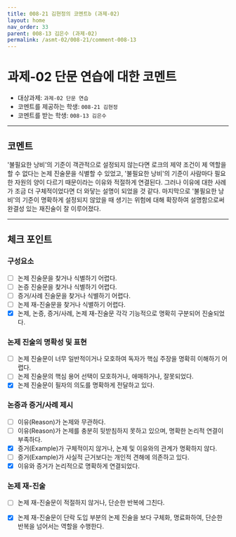 ```yaml
---
title: 008-21 김현정의 코멘트b (과제-02) 
layout: home
nav_order: 33
parent: 008-13 김은수 (과제-02)
permalink: /asmt-02/008-21/comment-008-13
---
```


# 과제-02 단문 연습에 대한 코멘트

- 대상과제: `과제-02 단문 연습`
- 코멘트를 제공하는 학생: `008-21 김현정` 
- 코멘트를 받는 학생: `008-13 김은수` 

---

## 코멘트

'불필요한 낭비'의 기준이 객관적으로 설정되지 않는다면 로크의 제약 조건이 제 역할을 할 수 없다는 논제 진술문을 식별할 수 있었고, '불필요한 낭비'의 기준이 사람마다 필요한 자원의 양이 다르기 때문이라는 이유와 적절하게 연결된다. 그러나 이유에 대한 사례가 조금 더 구체적이었다면 더 와닿는 설명이 되었을 것 같다. 마지막으로 '불필요한 낭비'의 기준이 명확하게 설정되지 않았을 때 생기는 위험에 대해 확장하여 설명함으로써 완결성 있는 재진술이 잘 이루어졌다. 

---

## 체크 포인트

### **구성요소**
- [ ] 논제 진술문을 찾거나 식별하기 어렵다.
- [ ] 논증 진술문을 찾거나 식별하기 어렵다.
- [ ] 증거/사례 진술문을 찾거나 식별하기 어렵다.
- [ ] 논제 재-진술문을 찾거나 식별하기 어렵다.
- [x] 논제, 논증, 증거/사례, 논제 재-진술문 각각 기능적으로 명확히 구분되어 진술되었다.

### **논제 진술의 명확성 및 표현**  
- [ ] 논제 진술문이 너무 일반적이거나 모호하여 독자가 핵심 주장을 명확히 이해하기 어렵다.  
- [ ] 논제 진술문의 핵심 용어 선택이 모호하거나, 애매하거나, 잘못되었다.  
- [x] 논제 진술문이 필자의 의도를 명확하게 전달하고 있다.  

### **논증과 증거/사례 제시**  
- [ ] 이유(Reason)가 논제와 무관하다.
- [ ] 이유(Reason)가 논제를 충분히 뒷받침하지 못하고 있으며, 명확한 논리적 연결이 부족하다.  
- [x] 증거(Example)가 구체적이지 않거나, 논제 및 이유와의 관계가 명확하지 않다. 
- [ ] 증거(Example)가 사실적 근거보다는 개인적 견해에 의존하고 있다.  
- [x] 이유와 증거가 논리적으로 명확하게 연결되었다.  

### **논제 재-진술**  
- [ ] 논제 재-진술문이 적절하지 않거나, 단순한 반복에 그친다.   
- [x] 논제 재-진술문이 단락 도입 부분의 논제 진술을 보다 구체화, 명료화하여, 단순한 반복을 넘어서는 역할을 수행한다.  

